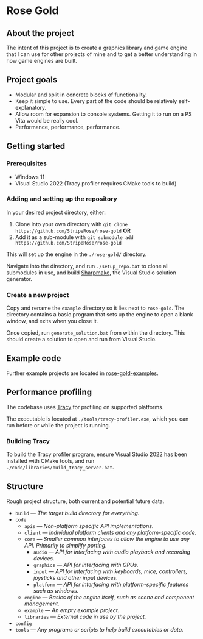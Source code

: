 # Rose Gold

## About the project

The intent of this project is to create a graphics library and game engine that I can use for other projects of mine and to get a better understanding in how game engines are built.

## Project goals

* Modular and split in concrete blocks of functionality.
* Keep it simple to use. Every part of the code should be relatively self-explanatory.
* Allow room for expansion to console systems. Getting it to run on a PS Vita would be really cool.
* Performance, performance, performance.

## Getting started

### Prerequisites

 * Windows 11
 * Visual Studio 2022 (Tracy profiler requires CMake tools to build)

### Adding and setting up the repository

In your desired project directory, either:

1. Clone into your own directory with `git clone https://github.com/StripeRose/rose-gold` **OR**
2. Add it as a sub-module with `git submodule add https://github.com/StripeRose/rose-gold`

This will set up the engine in the `./rose-gold/` directory.

Navigate into the directory, and run `./setup_repo.bat` to clone all submodules in use, and build [Sharpmake](https://github.com/ubisoft/Sharpmake/), the Visual Studio solution generator.

### Create a new project

Copy and rename the `example` directory so it lies next to `rose-gold`.
The directory contains a basic program that sets up the engine to open a blank window, and exits when you close it.

Once copied, run `generate_solution.bat` from within the directory. This should create a solution to open and run from Visual Studio.

## Example code

Further example projects are located in [rose-gold-examples](https://github.com/StripeRose/rose-gold-examples).

## Performance profiling

The codebase uses [Tracy](https://github.com/wolfpld/tracy) for profiling on supported platforms.

The executable is located at `./tools/tracy-profiler.exe`, which you can run before or while the project is running.

### Building Tracy
To build the Tracy profiler program, ensure Visual Studio 2022 has been installed with CMake tools, and run `./code/libraries/build_tracy_server.bat`.

## Structure
Rough project structure, both current and potential future data.
* `build` — *The target build directory for everything.*
* `code`
    * `apis` — *Non-platform specific API implementations.*
    * `client` — *Individual platform clients and any platform-specific code.*
    * `core` — *Smaller common interfaces to allow the engine to use any API. Primarily to simplify porting.*
        * `audio` — *API for interfacing with audio playback and recording devices.*
        * `graphics` — *API for interfacing with GPUs.*
        * `input` — *API for interfacing with keyboards, mice, controllers, joysticks and other input devices.*
        * `platform` — *API for interfacing with platform-specific features such as windows.*
    * `engine` — *Basics of the engine itself, such as scene and component management.*
	* `example` — *An empty example project.*
    * `libraries` — *External code in use by the project.*
* `config`
* `tools` — *Any programs or scripts to help build executables or data.*
